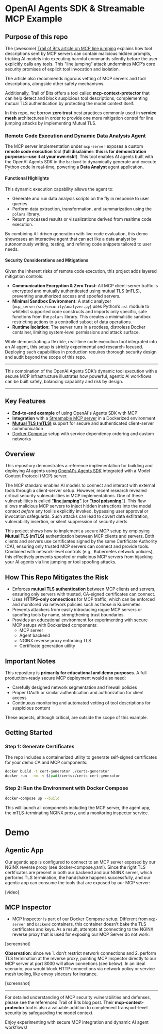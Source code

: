 # OpenAI Agents SDK & Streamable MCP Example

## Purpose of this repo

The (awesome) [Trail of Bits article on MCP line jumping](https://blog.trailofbits.com/2025/04/21/jumping-the-line-how-mcp-servers-can-attack-you-before-you-ever-use-them/) explains how tool descriptions sent by MCP servers can contain malicious hidden prompts, tricking AI models into executing harmful commands silently before the user explicitly calls any tools. This "line jumping" attack undermines MCP’s core security promises of explicit tool invocation and isolation.

The article also recommends rigorous vetting of MCP servers and tool descriptions, alongside other safety mechanisms.

Additionally, Trail of Bits offers a tool called **mcp-context-protector** that can help detect and block suspicious tool descriptions, complementing mutual TLS authentication by protecting the model context itself.

In this repo, we borrow **zero trust** best practices commonly used in **service mesh** architectures in order to provide one more mitigation control for line jumping attacks by implementing Mutual TLS.

### Remote Code Execution and Dynamic Data Analysis Agent

The MCP server implementation under `mcp-server` exposes a custom **remote code execution** tool (**full disclaimer: this is for demonstration purposes—use it at your own risk!**). This tool enables AI agents built with the OpenAI Agents SDK in the `backend` to dynamically generate and execute Python code in real-time, powering a **Data Analyst** agent application.

#### Functional Highlights

This dynamic execution capability allows the agent to:

- Generate and run data analysis scripts on the fly in response to user queries.
- Perform data extraction, transformation, and summarization using the `polars` library.
- Return processed results or visualizations derived from realtime code execution.

By combining AI-driven generation with live code evaluation, this demo showcases an interactive agent that can act like a data analyst by autonomously writing, testing, and refining code snippets tailored to user needs.

#### Security Considerations and Mitigations

Given the inherent risks of remote code execution, this project adds layered mitigation controls:

- **Communication Encryption & Zero Trust:** All MCP client-server traffic is encrypted and mutually authenticated using mutual TLS (mTLS), preventing unauthorized access and spoofed servers.
- **Minimal Sandbox Environment:** A static analyzer (`mcp_server/src/security/analyzer.py`) uses Python’s `ast` module to whitelist supported code constructs and imports only specific, safe functions from the `polars` library. This creates a minimalistic sandbox restricting actions to a controlled subset of data operations.
- **Runtime Isolation:** The server runs in a rootless, distroless Docker container, limiting system-level permissions and attack surface.

While demonstrating a flexible, real-time code execution tool integrated into an AI agent, this setup is strictly experimental and research-focused. Deploying such capabilities in production requires thorough security design and audit beyond the scope of this repo.

---

This combination of the OpenAI Agents SDK’s dynamic tool execution with a secure MCP infrastructure illustrates how powerful, agentic AI workflows can be built safely, balancing capability and risk by design.

---

## Key Features

- **End-to-end example** of using OpenAI's Agents SDK with MCP
- **Integration** with a [Streamable MCP server](https://modelcontextprotocol.io/specification/2025-03-26/basic/transports#streamable-http) in a Dockerized environment
- **[Mutual TLS (mTLS)](https://www.cloudflare.com/en-gb/learning/access-management/what-is-mutual-tls/)** support for secure and authenticated client-server communication
- [Docker Compose](https://docs.docker.com/compose/) setup with service dependency ordering and custom networks

## Overview

This repository demonstrates a reference implementation for building and deploying AI agents using [OpenAI's Agents SDK](https://openai.github.io/openai-agents-python/quickstart/) integrated with a Model Context Protocol (MCP) server.

The MCP standard enables AI models to connect and interact with external tools through a client-server setup. However, recent research revealed critical security vulnerabilities in MCP implementations. One of these vulnerabilities is called [**"line jumping"**](https://blog.trailofbits.com/2025/04/21/jumping-the-line-how-mcp-servers-can-attack-you-before-you-ever-use-them/#breaking-mcps-security-promises) (or [**"tool poisoning"**](https://invariantlabs.ai/blog/mcp-security-notification-tool-poisoning-attacks)). This flaw allows malicious MCP servers to inject hidden instructions into the model context *before* any tool is explicitly invoked, bypassing user approval or invocation safeguards. Such attacks can lead to covert data exfiltration, vulnerability insertion, or silent suppression of security alerts.

This project shows how to implement a secure MCP setup by employing **Mutual TLS (mTLS)** authentication between MCP clients and servers. Both clients and servers use certificates signed by the same Certificate Authority (CA), ensuring only trusted MCP servers can connect and provide tools. Combined with network-level controls (e.g., Kubernetes network policies), this effectively prevents spoofed or malicious MCP servers from hijacking your AI agents via line jumping or tool spoofing attacks.

## How This Repo Mitigates the Risk

- Enforces **mutual TLS authentication** between MCP clients and servers, ensuring only servers with trusted, CA-signed certificates can connect.
- Uses **HTTPS-only connections** for MCP traffic, which can be enforced and monitored via network policies such as those in Kubernetes.
- Prevents attackers from easily introducing rogue MCP servers or spoofing tools by name, strengthening trust boundaries.
- Provides an educational environment for experimenting with secure MCP setups with Dockerized components:
  - MCP server
  - Agent backend
  - NGINX reverse proxy enforcing TLS
  - Certificate generation utility

## Important Notes

This repository is **primarily for educational and demo purposes**. A full production-ready secure MCP deployment would also need:

- Carefully designed network segmentation and firewall policies
- Proper OAuth or similar authentication and authorization for client access
- Continuous monitoring and automated vetting of tool descriptions for suspicious content

These aspects, although critical, are outside the scope of this example.

## Getting Started

### Step 1: Generate Certificates

The repo includes a containerized utility to generate self-signed certificates for your demo CA and MCP components:

```bash
docker build -t cert-generator ./certs-generator
docker run --rm -v $(pwd)/certs:/certs cert-generator
```

### Step 2: Run the Environment with Docker Compose

```bash
docker-compose up --build
```


This will launch all components including the MCP server, the agent app, the mTLS-terminating NGINX proxy, and a monitoring inspector service.

# Demo

## Agentic App

Our agentic app is configured to connect to an MCP server exposed by our NGINX reverse proxy (see docker-compose.yaml). Since the right TLS certificates are present in both our backend and our NGINX server, which performs TLS termination, the handshake happens successfully, and our agentic app can consume the tools that are exposed by our MCP server:

[video]

## MCP Inspector

- MCP Inspector is part of our Docker Compose setup. Different from `mcp-server` and `backend` containers, this container doesn't bake the TLS certificates and keys. As a result, attempts at connecting to the NGINX reverse proxy that is used for exposing our MCP Server do not work:

[screenshot]

**Observation**: since we 1. don't restrict network connections and 2. perform TLS termination at the reverse proxy, pointing MCP Inspector directly to our MCP server at port 8000 will allow connetions (see below). In an ideal scenario, you would block HTTP connections via network policy or service mesh tooling, like envoy sidecars for instance.

[screenshot]

---

For detailed understanding of MCP security vulnerabilities and defenses, please see the referenced Trail of Bits blog post. Their **mcp-context-protector** tool is also a valuable addition to complement transport-level security by safeguarding the model context.

Enjoy experimenting with secure MCP integration and dynamic AI agent workflows!
